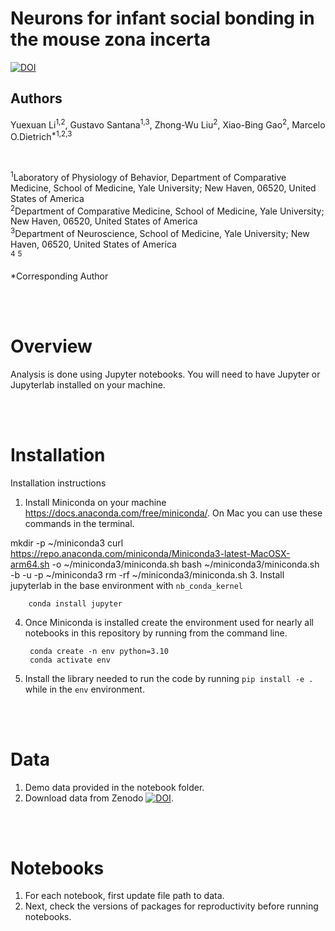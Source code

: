 # Neurons for infant social bonding in the mouse zona incerta

[![DOI](https://zenodo.org/badge/DOI/10.5281/zenodo.10962543.svg)](https://doi.org/10.5281/zenodo.10962543)

## Authors
Yuexuan Li<sup>1,2</sup>, Gustavo Santana<sup>1,3</sup>, Zhong-Wu Liu<sup>2</sup>, Xiao-Bing Gao<sup>2</sup>, Marcelo O.Dietrich<sup>*1,2,3</sup>

<br>

<sup>1</sup>Laboratory of Physiology of Behavior, Department of Comparative Medicine, School of Medicine, Yale University; New Haven, 06520, United States of America<br>
<sup>2</sup>Department of Comparative Medicine, School of Medicine, Yale University; New Haven, 06520, United States of America<br>
<sup>3</sup>Department of Neuroscience, School of Medicine, Yale University; New Haven, 06520, United States of America<br>
<sup>4</sup>
<sup>5</sup>


*Corresponding Author 

<br><br>

# Overview

Analysis is done using Jupyter notebooks. You will need to have Jupyter or Jupyterlab installed on your machine. 

<br><br>

# Installation

Installation instructions

1. Install Miniconda on your machine https://docs.anaconda.com/free/miniconda/. On Mac you can use these commands in the terminal.

mkdir -p ~/miniconda3
curl https://repo.anaconda.com/miniconda/Miniconda3-latest-MacOSX-arm64.sh -o ~/miniconda3/miniconda.sh
bash ~/miniconda3/miniconda.sh -b -u -p ~/miniconda3
rm -rf ~/miniconda3/miniconda.sh
3. Install jupyterlab in the base environment with `nb_conda_kernel`

		conda install jupyter
		
4. Once Miniconda is installed create the environment used for nearly all notebooks in this repository by running from the command line.

		conda create -n env python=3.10
		conda activate env
5. Install the library needed to run the code by running `pip install -e .` while in the `env` environment.


<br><br>

# Data

1. Demo data provided in the notebook folder.
2. Download data from Zenodo [![DOI](https://zenodo.org/badge/DOI/10.5281/zenodo.10962543.svg)](https://doi.org/10.5281/zenodo.10962543).

<br><br>

# Notebooks

1. For each notebook, first update file path to data.
2. Next, check the versions of packages for reproductivity before running notebooks.

<br><br><br>
